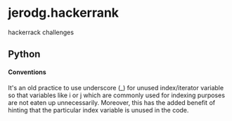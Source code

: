 # jerodg.hackerrank
hackerrack challenges

## Python
#### Conventions
It's an old practice to use underscore (_) for unused index/iterator 
variable so that variables like i or j which are commonly used 
for indexing purposes are not eaten up unnecessarily.
Moreover, this has the added benefit of hinting that the particular 
index variable is unused in the code.


